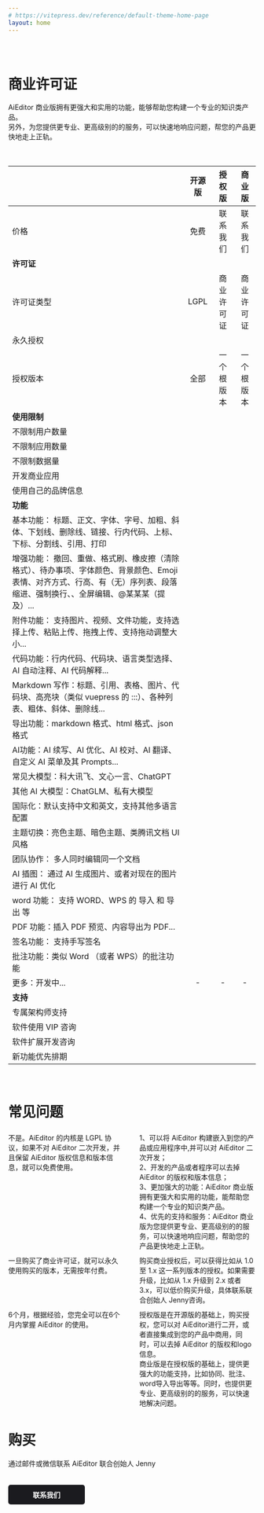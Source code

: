 ```yaml
---
# https://vitepress.dev/reference/default-theme-home-page
layout: home
---
```


<style>
.VPHome{
    border-top: 1px solid #eee !important;
}
</style>

<style scoped>
.VPHome svg{
    width: 24px;
    display: inline-block;
    margin: 0 5px;
}

.VPContent> .VPHome {
    margin-bottom: 0;
    border-top: 1px solid #eee;
}

.VPContent> .VPHome> .container{
    width: 100% !important;
    padding: 0 !important;
    margin: 0 !important;
    max-width: 100%;
}

.VPContent> .VPHome> .container .feature{
   text-align: center;
   margin: 40px;
}

.VPContent> .VPHome> .container .feature p{
   color: #999;
}

.VPContent> .VPHome> .vp-doc  table{
    display: table;
    background: none;
    width: 100%;
   table-layout: fixed;
   overflow-wrap: break-word;
   
}

.VPContent> .VPHome> .vp-doc  table th{
     background: none;
     border: none;
  

}

.VPContent> .VPHome> .vp-doc  thead tr :not(:first-child){
     margin: 10px;
     font-weight: bold;
     font-size: 18px;
     
}

.VPContent> .VPHome> .vp-doc  table tr{
     background: none;
     border: none;
     border-bottom: 1px solid #eee;
     
}

.VPContent> .VPHome> .vp-doc  table tr{
     height: 50px;
}

.VPContent> .VPHome> .vp-doc  table  tbody tr:first-child{
     height: 20px;
}

.VPContent> .VPHome> .vp-doc  table td{
    background: none;
    border: none;
    font-size:16px;
}

.VPContent> .VPHome> .vp-doc  table  td:first-child{
    color: #999;
    font-size:16px;
}

.VPContent> .VPHome> .vp-doc  table  td:first-child strong{
    color: #333;
    font-size: 16px;
}

.VPContent> .VPHome> .vp-doc  table td svg{
    margin: -7px 0;
}

</style>




<div class="feature" style="margin-top: 80px">

# 商业许可证

AiEditor 商业版拥有更强大和实用的功能，能够帮助您构建一个专业的知识类产品。<br />
另外，为您提供更专业、更高级别的的服务，可以快速地响应问题，帮您的产品更快地走上正轨。
</div>


<div style="display: flex;justify-content: center">
<div style="display: flex;padding: 20px 0;max-width: 1280px">



|               |    开源版    |     授权版     |  商业版  |
|---------------|:---------:|:-----------:|:------:|
| 价格            |    免费     |    联系我们     | 联系我们 |
| **许可证**       |
| 许可证类型         |   LGPL    |    商业许可证    |   商业许可证   |
| 永久授权          | <Check /> |  <Check />  |   <Check />   |
| 授权版本          |    全部     |    一个根版本    |  一个根版本   |
| **使用限制**      |
| 不限制用户数量       |     <Check />     |  <Check />  |   <Check />   |
| 不限制应用数量       |     <Check />     |  <Check />  |   <Check />   |
| 不限制数据量        |     <Check />     |  <Check />  |   <Check />   |
| 开发商业应用        | <Close /> |  <Check />  |   <Check />   |
| 使用自己的品牌信息 | <Close /> |  <Check />  |   <Check />   |
| **功能**        |
| 基本功能：	标题、正文、字体、字号、加粗、斜体、下划线、删除线、链接、行内代码、上标、下标、分割线、引用、打印 | <Check /> |  <Check />  |   <Check />   |
| 增强功能：	撤回、重做、格式刷、橡皮擦（清除格式）、待办事项、字体颜色、背景颜色、Emoji 表情、对齐方式、行高、有（无）序列表、段落缩进、强制换行、、全屏编辑、@某某某（提及）... | <Check /> |  <Check />  |   <Check />   |
| 附件功能：		支持图片、视频、文件功能，支持选择上传、粘贴上传、拖拽上传、支持拖动调整大小... | <Check /> |  <Check />  |   <Check />   |
| 代码功能：行内代码、代码块、语言类型选择、AI 自动注释、AI 代码解释... | <Check /> |  <Check />  |   <Check />   |
| Markdown 写作：标题、引用、表格、图片、代码块、高亮块（类似 vuepress 的 :::）、各种列表、粗体、斜体、删除线... | <Check /> |  <Check />  |   <Check />   |
| 	导出功能：markdown 格式、html 格式、json 格式 | <Check /> |  <Check />  |   <Check />   |
| AI功能：AI 续写、AI 优化、AI 校对、AI 翻译、自定义 AI 菜单及其 Prompts... | <Check /> |  <Check />  |   <Check />   |
| 常见大模型：科大讯飞、文心一言、ChatGPT | <Check /> |  <Check />  |   <Check />   |
| 其他 AI 大模型：ChatGLM、私有大模型 | <Close />  |  <Close />   |   <Check />   |
|  国际化：默认支持中文和英文，支持其他多语言配置| <Check /> |  <Check />  |   <Check />   |
| 主题切换：亮色主题、暗色主题、类腾讯文档 UI 风格 | <Check /> |  <Check />  |   <Check />   |
| 团队协作：	多人同时编辑同一个文档 | <Close />  | <Close />  |   <Check />   |
| AI 插图：	通过 AI 生成图片、或者对现在的图片进行 AI 优化 | <Close /> |  <Close />   |   <Check />   |
| word 功能：	支持 WORD、WPS 的 导入 和 导出 等 |<Close />  |  <Close />   |   <Check />   |
| PDF 功能：插入 PDF 预览、内容导出为 PDF... | <Close />  |  <Close />   |   <Check />   |
| 签名功能：	支持手写签名 | <Close />  |  <Close />   |   <Check />   |
| 批注功能：类似 Word （或者 WPS）的批注功能 |<Close />  | <Close />   |   <Check />   |
| 更多：开发中... | - | -  |   -   |
| **支持**        |
| 专属架构师支持          |    <Close />    | <Close /> |   <Check />   |
| 软件使用 VIP 咨询          |    <Close />     |  <Close />   |   <Check />   |
| 软件扩展开发咨询          |    <Close />     | <Close />   |   <Check />   |
| 新功能优先排期         |    <Close />     |  <Close />   |   <Check />   |


</div>
</div>




<div class="feature">

# 常见问题

</div>


<div style="display: flex;justify-content: center">
<div style="display: flex;padding: 5px 0;max-width: 1280px;width: 100vw">

<div style="width: 50%;margin-right: 15px">
<Question title="用在商业环境，必须要购买商业许可证吗？">
不是。AiEditor 的内核是 LGPL 协议，如果不对 AiEditor 二次开发，并且保留 AiEditor 版权信息和版本信息，就可以免费使用。
</Question>
</div>

<div style="width: 50%; margin-left: 15px">
<Question title="购买商业许可证的好处?" >
1、可以将 AiEditor 构建嵌入到您的产品或应用程序中,并可以对 AiEditor 二次开发；<br />
2、开发的产品或者程序可以去掉 AiEditor 的版权和版本信息；<br />
3、更加强大的功能：AiEditor 商业版拥有更强大和实用的功能，能帮助您构建一个专业的知识类产品。<br />
4、优先的支持和服务：AiEditor 商业版为您提供更专业、更高级别的的服务，可以快速地响应问题，帮助您的产品更快地走上正轨。
</Question>

</div>

</div>

</div>

<div style="display: flex;justify-content: center">
<div style="display: flex;padding: 5px 0;max-width: 1280px;width: 100vw">

<div style="width: 50%;margin-right: 15px">
<Question title="什么是“永久授权”？">
一旦购买了商业许可证，就可以永久使用购买的版本，无需按年付费。

</Question>
</div>

<div style="width: 50%; margin-left: 15px">
<Question title="什么是“根版本”？">
购买商业授权后，可以获得比如从 1.0 至 1.x 这一系列版本的授权。如果需要升级，比如从 1.x 升级到 2.x 或者 3.x，可以低价购买升级，具体联系联合创始人 Jenny咨询。
</Question>
</div>

</div>

</div>

<div style="display: flex;justify-content: center">
<div style="display: flex;padding: 5px 0;max-width: 1280px;width: 100vw">

<div style="width: 50%;margin-right: 15px">
<Question title="技术支持有效期是多久?" >
6个月，根据经验，您完全可以在6个月内掌握 AiEditor 的使用。 
</Question>
</div>
<div style="width: 50%;margin-left: 15px">
<Question title="授权版和商业版的区别?" >
授权版是在开源版的基础上，购买授权，您可以对 AiEditor进行二开，或者直接集成到您的产品中商用，同时，可以去掉 AiEditor 的版权和logo信息。<br/>
商业版是在授权版的基础上，提供更强大的功能支持，比如协同、批注、word导入导出等等。同时，也提供更专业、更高级别的的服务，可以快速地解决问题。
</Question>
</div>


</div>

</div>


<div class="feature">

# 购买

通过邮件或微信联系 AiEditor 联合创始人 Jenny
<p><a href="contact-us" style="background: #1b1b1f;color: #fff;padding: 10px 50px;border-radius: 5px;font-weight: bold;font-size: 14px;margin: 20px 0 40px 0;text-decoration:none;display:inline-block;">
联系我们
</a></p>


</div>



